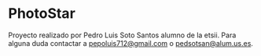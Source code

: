 # PhotoStar
Proyecto realizado por Pedro Luis Soto Santos alumno de la etsii.
Para alguna duda contactar a pepoluis712@gmail.com o pedsotsan@alum.us.es.
